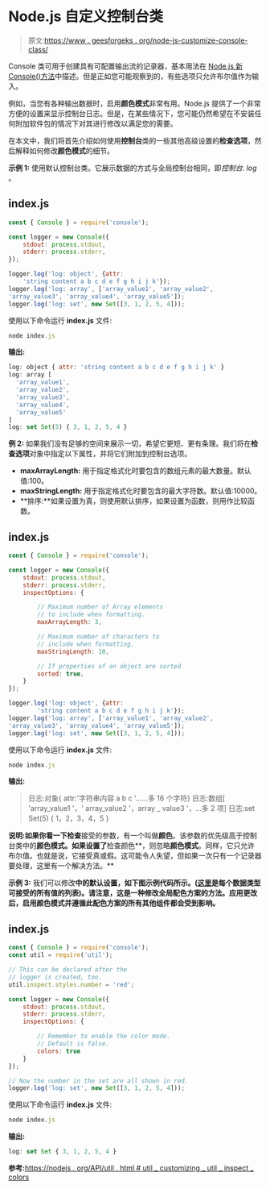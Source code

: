 # Node.js 自定义控制台类

> 原文:[https://www . geesforgeks . org/node-js-customize-console-class/](https://www.geeksforgeeks.org/node-js-customize-console-class/)

Console 类可用于创建具有可配置输出流的记录器，基本用法在 [Node.js 新 Console()方法](https://www.geeksforgeeks.org/node-js-new-console-method/)中描述。但是正如您可能观察到的，有些选项只允许布尔值作为输入。

例如，当您有各种输出数据时，启用**颜色模式**非常有用。Node.js 提供了一个非常方便的设置来显示控制台日志。但是，在某些情况下，您可能仍然希望在不安装任何附加软件包的情况下对其进行修改以满足您的需要。

在本文中，我们将首先介绍如何使用**控制台**类的一些其他高级设置的**检查选项**，然后解释如何修改**颜色模式**的细节。

**示例 1:** 使用默认控制台类。它展示数据的方式与全局控制台相同，即*控制台. log* 。

## index.js

```js
const { Console } = require('console');

const logger = new Console({
    stdout: process.stdout,
    stderr: process.stderr,
});

logger.log('log: object', {attr: 
    'string content a b c d e f g h i j k'});
logger.log('log: array', ['array_value1', 'array_value2', 
'array_value3', 'array_value4', 'array_value5']);
logger.log('log: set', new Set([3, 1, 2, 5, 4]));
```

使用以下命令运行 **index.js** 文件:

```js
node index.js
```

**输出:**

```js
log: object { attr: 'string content a b c d e f g h i j k' }
log: array [
  'array_value1',
  'array_value2',
  'array_value3',
  'array_value4',
  'array_value5'
]
log: set Set(5) { 3, 1, 2, 5, 4 }
```

**例 2:** 如果我们没有足够的空间来展示一切，希望它更短、更有条理。我们将在**检查选项**对象中指定以下属性，并将它们附加到控制台选项。

*   **maxArrayLength:** 用于指定格式化时要包含的数组元素的最大数量。默认值:100。
*   **maxStringLength:** 用于指定格式化时要包含的最大字符数。默认值:10000。
*   **排序:**如果设置为真，则使用默认排序，如果设置为函数，则用作比较函数。

## index.js

```js
const { Console } = require('console');

const logger = new Console({
    stdout: process.stdout,
    stderr: process.stderr,
    inspectOptions: {

        // Maximum number of Array elements 
        // to include when formatting.
        maxArrayLength: 3, 

        // Maximum number of characters to 
        // include when formatting.
        maxStringLength: 10, 

        // If properties of an object are sorted
        sorted: true,
    }
});

logger.log('log: object', {attr: 
        'string content a b c d e f g h i j k'});
logger.log('log: array', ['array_value1', 'array_value2', 
'array_value3', 'array_value4', 'array_value5']);
logger.log('log: set', new Set([3, 1, 2, 5, 4]));
```

使用以下命令运行 **index.js** 文件:

```js
node index.js
```

**输出:**

> 日志:对象{ attr:'字符串内容 a b c '……多 16 个字符}
> 日志:数组[ 'array_value1 '，' array_value2 '，array _ value3 '，…多 2 项]
> 日志:set Set(5) { 1，2，3，4，5 }

**说明:**如果你看一下**检查**接受的参数，有一个叫做**颜色**。该参数的优先级高于控制台类中的**颜色模式。如果设置了**检查颜色**，则忽略**颜色模式**。同样，它只允许布尔值。也就是说，它接受真或假。这可能令人失望，但如果一次只有一个记录器要处理，这里有一个解决方法。**

**示例 3:** 我们可以修改**中的默认设置，如下图示例代码所示。([这里](https://nodejs.org/api/util.html#util_customizing_util_inspect_colors)是每个数据类型可接受的所有值的列表)。请注意，这是一种修改全局配色方案的方法。应用更改后，启用颜色模式并遵循此配色方案的所有其他组件都会受到影响。**

## index.js

```js
const { Console } = require('console');
const util = require('util');

// This can be declared after the 
// logger is created, too.
util.inspect.styles.number = 'red';

const logger = new Console({
    stdout: process.stdout,
    stderr: process.stderr,
    inspectOptions: {

        // Remember to enable the color mode.
        // Default is false.
        colors: true
    }
});

// Now the number in the set are all shown in red.
logger.log('log: set', new Set([3, 1, 2, 5, 4]));
```

使用以下命令运行 **index.js** 文件:

```js
node index.js
```

**输出:**

```js
log: set Set { 3, 1, 2, 5, 4 }
```

**参考:**[https://nodejs . org/API/util . html # util _ customizing _ util _ inspect _ colors](https://nodejs.org/api/util.html#util_customizing_util_inspect_colors)
